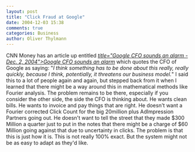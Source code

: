 ```yaml
---
layout: post
title: "Click Fraud at Google"
date: 2004-12-03 15:38
comments: true
categories: Business
author: Oliver Thylmann
---
```



CNN Money has an article up entitled *[ title=&quot;Google CFO sounds an alarm - Dec. 2, 2004&quot;&gt;Google CFO sounds an alarm](http://money.cnn.com/2004/12/02/technology/google_fraud/index.htm)* which quotes the CFO of Google as saying: &quot;*I think something has to be done about this really, really quickly,
because I think, potentially, it threatens our business model.*&quot; I said this to a lot of people again and again, but stepped back from it when I learned that there might be a way around this in mathematical methods like Fourier analysis. The problem remains to be there, especially if you consider the other side, the side the CFO is thinking about. He wants clean bills. He wants to invoice and pay things that are right. He doesn't want a Fourier corrected Click Count for the big 20million plus AdImpression Partners going out. He doesn't want to tell the street that they made $300 Million a quarter just to put in the notes that there might be a charge of $60 Million going against that due to uncertainty in clicks. The problem is that this is just how it is. This is not really 100% exact. But the system might not be as easy to adapt as they'd like.

